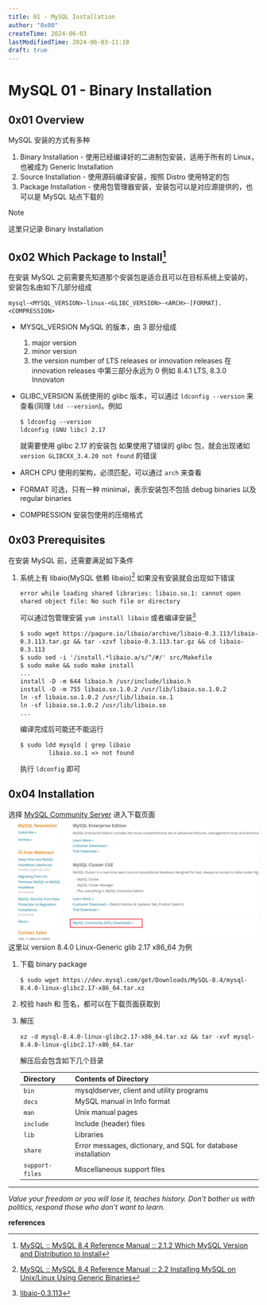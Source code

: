```yaml
---
title: 01 - MySQL Installation
author: "0x00"
createTime: 2024-06-03
lastModifiedTime: 2024-06-03-11:18
draft: true
---
```

# MySQL 01 - Binary Installation

## 0x01 Overview

MySQL 安装的方式有多种
1. Binary Installation - 使用已经编译好的二进制包安装，适用于所有的 Linux，也被成为 Generic Installation
2. Source Installation - 使用源码编译安装，按照 Distro 使用特定的包
3. Package Installation - 使用包管理器安装，安装包可以是对应源提供的，也可以是 MySQL 站点下载的

> [!NOTE]
> 这里只记录 Binary Installation

## 0x02 Which Package to Install[^1]

在安装 MySQL 之前需要先知道那个安装包是适合且可以在目标系统上安装的，安装包名由如下几部分组成
```
mysql-<MYSQL_VERSION>-linux-<GLIBC_VERSION>-<ARCH>-[FORMAT].<COMPRESSION>
```
- MYSQL_VERSION 
  	MySQL 的版本，由 3 部分组成
  	1. major version
  	2. minor version
  	3. the version number of LTS releases or innovation releases 在 innovation releases 中第三部分永远为 0
  	例如 8.4.1 LTS, 8.3.0 Innovaton
- GLIBC_VERSION
	系统使用的 glibc 版本，可以通过 `ldconfig --version` 来查看(同理 `ldd --version`)。例如
	```shell
	$ ldconfig --version
	ldconfig (GNU libc) 2.17
	```

	就需要使用 glibc 2.17 的安装包
	如果使用了错误的 glibc 包，就会出现诸如 `version GLIBCXX_3.4.20 not found` 的错误
- ARCH
	CPU 使用的架构，必须匹配，可以通过 `arch` 来查看
- FORMAT
	可选，只有一种 minimal，表示安装包不包括 debug binaries 以及 regular binaries
- COMPRESSION
	安装包使用的压缩格式

## 0x03 Prerequisites

在安装 MySQL 前，还需要满足如下条件

1. 系统上有 libaio(MySQL 依赖 libaio)[^2]
	如果没有安装就会出现如下错误
	```shell
	error while loading shared libraries: libaio.so.1: cannot open shared object file: No such file or directory
	```
	可以通过包管理安装 `yum install libaio` 
	或者编译安装[^3]
	```shell
	$ sudo wget https://pagure.io/libaio/archive/libaio-0.3.113/libaio-0.3.113.tar.gz && tar -xzvf libaio-0.3.113.tar.gz && cd libaio-0.3.113
	$ sudo sed -i '/install.*libaio.a/s/^/#/' src/Makefile
	$ sudo make && sudo make install
	...
	install -D -m 644 libaio.h /usr/include/libaio.h
	install -D -m 755 libaio.so.1.0.2 /usr/lib/libaio.so.1.0.2
	ln -sf libaio.so.1.0.2 /usr/lib/libaio.so.1
	ln -sf libaio.so.1.0.2 /usr/lib/libaio.so
	...
	```
	编译完成后可能还不能运行
	```shell
	$ sudo ldd mysqld | grep libaio
			libaio.so.1 => not found
	```
	执行 `ldconfig` 即可

## 0x04 Installation

选择 [MySQL Community Server](https://dev.mysql.com/downloads/mysql/) 进入下载页面
![](https://github.com/dhay3/image-repo/raw/master/20230802/2023-08-02_20-17.73ke7kx6670g.webp)
这里以 version 8.4.0 Linux-Generic glib 2.17 x86_64 为例
1. 下载 binary package
	```
	$ sudo wget https://dev.mysql.com/get/Downloads/MySQL-8.4/mysql-8.4.0-linux-glibc2.17-x86_64.tar.xz
	```

2. 校验 hash 和 签名，都可以在下载页面获取到
3. 解压
	```
	xz -d mysql-8.4.0-linux-glibc2.17-x86_64.tar.xz && tar -xvf mysql-8.4.0-linux-glibc2.17-x86_64.tar
	```
	解压后会包含如下几个目录
	
	| Directory       | Contents of Directory                                         |
	| --------------- | ------------------------------------------------------------- |
	| `bin`           | mysqldserver, client and utility programs                     |
	| `docs`          | MySQL manual in Info format                                   |
	| `man`           | Unix manual pages                                             |
	| `include`       | Include (header) files                                        |
	| `lib`           | Libraries                                                     |
	| `share`         | Error messages, dictionary, and SQL for database installation |
	| `support-files` | Miscellaneous support files                                   |
	





---
*Value your freedom or you will lose it, teaches history. Don't bother us with politics, respond those who don't want to learn.*

**references**

[^1]:[MySQL :: MySQL 8.4 Reference Manual :: 2.1.2 Which MySQL Version and Distribution to Install](https://dev.mysql.com/doc/refman/8.4/en/which-version.html)
[^2]:[MySQL :: MySQL 8.4 Reference Manual :: 2.2 Installing MySQL on Unix/Linux Using Generic Binaries](https://dev.mysql.com/doc/refman/8.4/en/binary-installation.html)
[^3]:[libaio-0.3.113](https://www.linuxfromscratch.org/blfs/view/svn/general/libaio.html)
